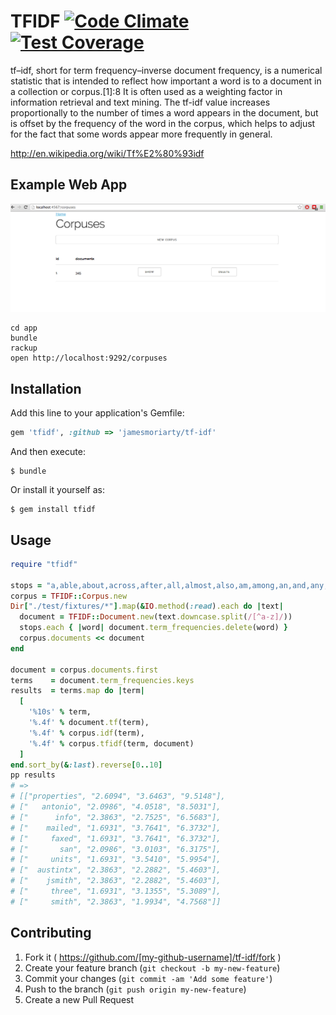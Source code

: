 # TFIDF [![Code Climate](https://codeclimate.com/github/jamesmoriarty/tf-idf/badges/gpa.svg)](https://codeclimate.com/github/jamesmoriarty/tf-idf) [![Test Coverage](https://codeclimate.com/github/jamesmoriarty/tf-idf/badges/coverage.svg)](https://codeclimate.com/github/jamesmoriarty/tf-idf)

tf–idf, short for term frequency–inverse document frequency, is a numerical statistic that is intended to reflect how important a word is to a document in a collection or corpus.[1]:8 It is often used as a weighting factor in information retrieval and text mining. The tf-idf value increases proportionally to the number of times a word appears in the document, but is offset by the frequency of the word in the corpus, which helps to adjust for the fact that some words appear more frequently in general.

http://en.wikipedia.org/wiki/Tf%E2%80%93idf

## Example Web App

![Screenshot](https://raw.githubusercontent.com/jamesmoriarty/tf-idf/master/app/public/images/Screen%20Shot%202014-12-22%20at%2011.29.54%20pm.png)

```
cd app
bundle
rackup
open http://localhost:9292/corpuses
```

## Installation

Add this line to your application's Gemfile:

```ruby
gem 'tfidf', :github => 'jamesmoriarty/tf-idf'
```

And then execute:

    $ bundle

Or install it yourself as:

    $ gem install tfidf

## Usage

```ruby
require "tfidf"

stops = "a,able,about,across,after,all,almost,also,am,among,an,and,any,are,as,at,be,because,been,but,by,can,cannot,could,dear,did,do,does,either,else,ever,every,for,from,get,got,had,has,have,he,her,hers,him,his,how,however,i,if,in,into,is,it,its,just,least,let,like,likely,may,me,might,most,must,my,neither,no,nor,not,of,off,often,on,only,or,other,our,own,rather,said,say,says,she,should,since,so,some,than,that,the,their,them,then,there,these,they,this,tis,to,too,twas,us,wants,was,we,were,what,when,where,which,while,who,whom,why,will,with,would,yet,you,your".split(",")
corpus = TFIDF::Corpus.new
Dir["./test/fixtures/*"].map(&IO.method(:read).each do |text|
  document = TFIDF::Document.new(text.downcase.split(/[^a-z]/))
  stops.each { |word| document.term_frequencies.delete(word) }
  corpus.documents << document
end

document = corpus.documents.first
terms    = document.term_frequencies.keys
results  = terms.map do |term|
  [
    '%10s' % term,
    '%.4f' % document.tf(term),
    '%.4f' % corpus.idf(term),
    '%.4f' % corpus.tfidf(term, document)
  ]
end.sort_by(&:last).reverse[0..10]
pp results
# =>
# [["properties", "2.6094", "3.6463", "9.5148"],
# ["   antonio", "2.0986", "4.0518", "8.5031"],
# ["      info", "2.3863", "2.7525", "6.5683"],
# ["    mailed", "1.6931", "3.7641", "6.3732"],
# ["     faxed", "1.6931", "3.7641", "6.3732"],
# ["       san", "2.0986", "3.0103", "6.3175"],
# ["     units", "1.6931", "3.5410", "5.9954"],
# ["  austintx", "2.3863", "2.2882", "5.4603"],
# ["    jsmith", "2.3863", "2.2882", "5.4603"],
# ["     three", "1.6931", "3.1355", "5.3089"],
# ["     smith", "2.3863", "1.9934", "4.7568"]]
```

## Contributing

1. Fork it ( https://github.com/[my-github-username]/tf-idf/fork )
2. Create your feature branch (`git checkout -b my-new-feature`)
3. Commit your changes (`git commit -am 'Add some feature'`)
4. Push to the branch (`git push origin my-new-feature`)
5. Create a new Pull Request
